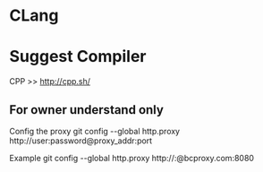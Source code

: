 # CLang

# Suggest Compiler
CPP >> http://cpp.sh/

## For owner understand only
Config the proxy 
git config --global http.proxy http://user:password@proxy_addr:port

Example
git config --global http.proxy http://<userName>:<password>@bcproxy.com:8080
